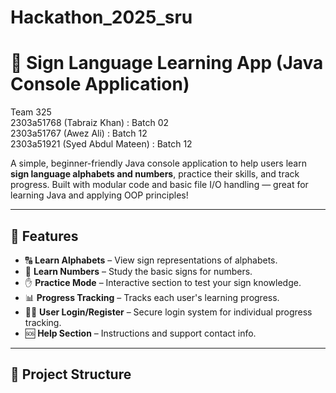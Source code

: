 # Hackathon_2025_sru
# 🧠 Sign Language Learning App (Java Console Application)
Team 325   
 2303a51768 (Tabraiz Khan)      : Batch 02  
 2303a51767 (Awez Ali)          : Batch 12  
 2303a51921 (Syed Abdul Mateen) : Batch 12  

A simple, beginner-friendly Java console application to help users learn **sign language alphabets and numbers**, practice their skills, and track progress. Built with modular code and basic file I/O handling — great for learning Java and applying OOP principles!

---

## 📌 Features

- 🔠 **Learn Alphabets** – View sign representations of alphabets.
- 🔢 **Learn Numbers** – Study the basic signs for numbers.
- ✋ **Practice Mode** – Interactive section to test your sign knowledge.
- 📊 **Progress Tracking** – Tracks each user's learning progress.
- 🧑‍💻 **User Login/Register** – Secure login system for individual progress tracking.
- 🆘 **Help Section** – Instructions and support contact info.

---

## 📁 Project Structure


